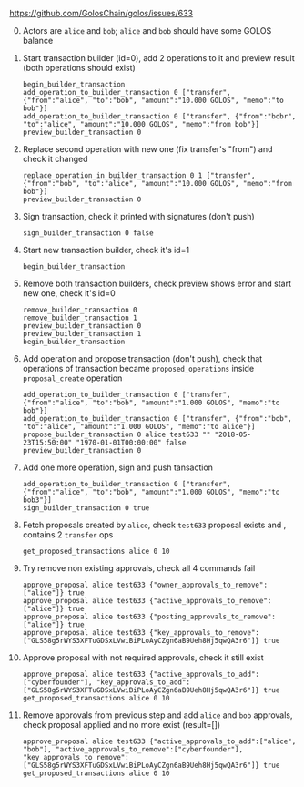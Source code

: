 https://github.com/GolosChain/golos/issues/633

0. Actors are `alice` and `bob`; `alice` and `bob` should have some GOLOS balance

1. Start transaction builder (id=0), add 2 operations to it and preview result (both operations should exist)
    ```
    begin_builder_transaction
    add_operation_to_builder_transaction 0 ["transfer", {"from":"alice", "to":"bob", "amount":"10.000 GOLOS", "memo":"to bob"}]
    add_operation_to_builder_transaction 0 ["transfer", {"from":"bobr", "to":"alice", "amount":"10.000 GOLOS", "memo":"from bob"}]
    preview_builder_transaction 0
    ```

2. Replace second operation with new one (fix transfer's "from") and check it changed
    ```
    replace_operation_in_builder_transaction 0 1 ["transfer", {"from":"bob", "to":"alice", "amount":"10.000 GOLOS", "memo":"from bob"}]
    preview_builder_transaction 0
    ```

3. Sign transaction, check it printed with signatures (don't push)
    ```
    sign_builder_transaction 0 false
    ```

4. Start new transaction builder, check it's id=1
    ```
    begin_builder_transaction
    ```
5. Remove both transaction builders, check preview shows error and start new one, check it's id=0
    ```
    remove_builder_transaction 0
    remove_builder_transaction 1
    preview_builder_transaction 0
    preview_builder_transaction 1
    begin_builder_transaction
    ```

6. Add operation and propose transaction (don't push), check that operations of transaction became `proposed_operations` inside `proposal_create` operation
    ```
    add_operation_to_builder_transaction 0 ["transfer", {"from":"alice", "to":"bob", "amount":"1.000 GOLOS", "memo":"to bob"}]
    add_operation_to_builder_transaction 0 ["transfer", {"from":"bob", "to":"alice", "amount":"1.000 GOLOS", "memo":"to alice"}]
    propose_builder_transaction 0 alice test633 "" "2018-05-23T15:50:00" "1970-01-01T00:00:00" false
    preview_builder_transaction 0
    ```

7. Add one more operation, sign and push tansaction
    ```
    add_operation_to_builder_transaction 0 ["transfer", {"from":"alice", "to":"bob", "amount":"1.000 GOLOS", "memo":"to bob3"}]
    sign_builder_transaction 0 true
    ```

8. Fetch proposals created by `alice`, check `test633` proposal exists and , contains 2 `transfer` ops
    ```
    get_proposed_transactions alice 0 10
    ```

9. Try remove non existing approvals, check all 4 commands fail
    ```
    approve_proposal alice test633 {"owner_approvals_to_remove":["alice"]} true
    approve_proposal alice test633 {"active_approvals_to_remove":["alice"]} true
    approve_proposal alice test633 {"posting_approvals_to_remove":["alice"]} true
    approve_proposal alice test633 {"key_approvals_to_remove":["GLS58g5rWYS3XFTuGDSxLVwiBiPLoAyCZgn6aB9Ueh8Hj5qwQA3r6"]} true
    ```

10. Approve proposal with not required approvals, check it still exist
    ```
    approve_proposal alice test633 {"active_approvals_to_add":["cyberfounder"], "key_approvals_to_add":["GLS58g5rWYS3XFTuGDSxLVwiBiPLoAyCZgn6aB9Ueh8Hj5qwQA3r6"]} true
    get_proposed_transactions alice 0 10
    ```

11. Remove approvals from previous step and add `alice` and `bob` approvals, check proposal applied and no more exist (result=[])
    ```
    approve_proposal alice test633 {"active_approvals_to_add":["alice", "bob"], "active_approvals_to_remove":["cyberfounder"], "key_approvals_to_remove":["GLS58g5rWYS3XFTuGDSxLVwiBiPLoAyCZgn6aB9Ueh8Hj5qwQA3r6"]} true
    get_proposed_transactions alice 0 10
    ```
